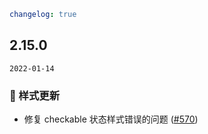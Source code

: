 ```yaml
changelog: true
```

## 2.15.0

`2022-01-14`

### 💅 样式更新

- 修复 checkable 状态样式错误的问题 ([#570](https://github.com/arco-design/arco-design-vue/pull/570))

